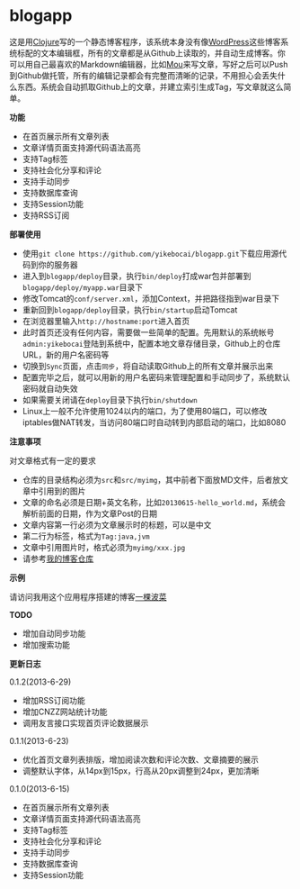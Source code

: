 blogapp
=======

这是用[Clojure](http://Clojure.org)写的一个静态博客程序，该系统本身没有像[WordPress](http://wordpress.com)这些博客系统标配的文本编辑框，所有的文章都是从Github上读取的，并自动生成博客。你可以用自己最喜欢的Markdown编辑器，比如[Mou](http://mouapp.com/)来写文章，写好之后可以Push到Github做托管，所有的编辑记录都会有完整而清晰的记录，不用担心会丢失什么东西。系统会自动抓取Github上的文章，并建立索引生成Tag，写文章就这么简单。

**功能**

* 在首页展示所有文章列表
* 文章详情页面支持源代码语法高亮
* 支持Tag标签
* 支持社会化分享和评论
* 支持手动同步
* 支持数据库查询
* 支持Session功能
* 支持RSS订阅

**部署使用**

* 使用`git clone https://github.com/yikebocai/blogapp.git`下载应用源代码到你的服务器
* 进入到`blogapp/deploy`目录，执行`bin/deploy`打成war包并部署到`blogapp/deploy/myapp.war`目录下
* 修改Tomcat的`conf/server.xml`，添加Context，并把路径指到war目录下
* 重新回到`blogapp/deploy`目录，执行`bin/startup`启动Tomcat
* 在浏览器里输入`http://hostname:port`进入首页
* 此时首页还没有任何内容，需要做一些简单的配置。先用默认的系统帐号`admin:yikebocai`登陆到系统中，配置本地文章存储目录，Github上的仓库URL，新的用户名密码等
* 切换到`Sync`页面，点击`同步`，将自动读取Github上的所有文章并展示出来
* 配置完毕之后，就可以用新的用户名密码来管理配置和手动同步了，系统默认密码就自动失效
* 如果需要关闭请在`deploy`目录下执行`bin/shutdown`
* Linux上一般不允许使用1024以内的端口，为了使用80端口，可以修改iptables做NAT转发，当访问80端口时自动转到内部启动的端口，比如8080

**注意事项**

对文章格式有一定的要求

* 仓库的目录结构必须为`src`和`src/myimg`，其中前者下面放MD文件，后者放文章中引用到的图片
* 文章的命名必须是日期+英文名称，比如`20130615-hello_world.md`，系统会解析前面的日期，作为文章Post的日期
* 文章内容第一行必须为文章展示时的标题，可以是中文
* 第二行为标签，格式为`Tag:java,jvm`
* 文章中引用图片时，格式必须为`myimg/xxx.jpg`
* 请参考[我的博客仓库](https://github.com/yikebocai/blog)

**示例**

请访问我用这个应用程序搭建的博客[一棵波菜](http://yikebocai.com)

**TODO**

* 增加自动同步功能
* 增加搜索功能

**更新日志**

0.1.2(2013-6-29)

* 增加RSS订阅功能
* 增加CNZZ网站统计功能
* 调用友言接口实现首页评论数据展示

0.1.1(2013-6-23)

* 优化首页文章列表排版，增加阅读次数和评论次数、文章摘要的展示
* 调整默认字体，从14px到15px，行高从20px调整到24px，更加清晰

0.1.0(2013-6-15)

* 在首页展示所有文章列表
* 文章详情页面支持源代码语法高亮
* 支持Tag标签
* 支持社会化分享和评论
* 支持手动同步
* 支持数据库查询
* 支持Session功能
